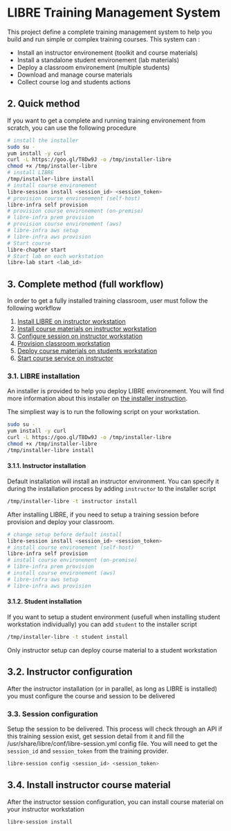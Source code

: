 # LIBRE Training Management System

This project define a complete training management system to help you build and run simple
or complex training courses. This system can :
- Install an instructor environement (toolkit and course materials)
- Install a standalone student environement (lab materials)
- Deploy a classroom environement (multiple students)
- Download and manage course materials
- Collect course log and students actions

## 2. Quick method

If you want to get a complete and running training environement from scratch, you can use the
following procedure

```bash
# install the installer
sudo su -
yum install -y curl
curl -L https://goo.gl/T8Dw9J -o /tmp/installer-libre
chmod +x /tmp/installer-libre
# install LIBRE
/tmp/installer-libre install
# install course environement
libre-session install <session_id> <session_token>
# provision course environement (self-host)
libre-infra self provision
# provision course environement (on-premise)
# libre-infra prem provision
# provision course environement (aws)
# libre-infra aws setup
# libre-infra aws provision
# Start course
libre-chapter start
# Start lab on each workstation
libre-lab start <lab_id>
```

## 3. Complete  method (full workflow)

In order to get a fully installed training classroom, user must follow the following
workflow

1. [Install LIBRE on instructor workstation](installer.md)
2. [Install course materials on instructor workstation](libre-repository.md)
3. [Configure session on instructor workstation](session-config.md)
4. [Provision classroom workstation](infra-provision.md)
5. [Deploy course materials on students workstation](session-install.md)
6. [Start course service on instructor](session-start.md)


### 3.1. LIBRE installation

An installer is provided to help you deploy LIBRE environement. You will find more
information about this installer on [the installer instruction](installer.md).

The simpliest way is to run the following script on your workstation.

```bash
sudo su -
yum install -y curl
curl -L https://goo.gl/T8Dw9J -o /tmp/installer-libre
chmod +x /tmp/installer-libre
/tmp/installer-libre install
```

#### 3.1.1. Instructor installation

Default installation will install an instructor environment. You can specify it during the
installation process by adding `instructor` to the installer script
```bash
/tmp/installer-libre -t instructor install
```

After installing LIBRE, if you need to setup a training session before provision and deploy your classroom.

```bash
# change setup before default install
libre-session install <session_id> <session_token>
# install course environement (self-host)
libre-infra self provision
# install course environement (on-premise)
# libre-infra prem provision
# install course environement (aws)
# libre-infra aws setup
# libre-infra aws provision
```

#### 3.1.2. Student installation

If you want to setup a student environment (usefull when installing student workstation
individually) you can add `student` to the installer script

```bash
/tmp/installer-libre -t student install
```

Only instructor setup can deploy course material to a student workstation

## 3.2. Instructor configuration

After the instructor installation (or in parallel, as long as LIBRE is installed)
you must configure the course and session to be delivered

### 3.3. Session configuration

Setup the session to be delivered. This process will check through an API if this training session
exist, get session detail from it and fill the /usr/share/libre/conf/libre-session.yml config file.
You will need to get the `session_id` and `session_token` from the training provider.

```bash
libre-session config <session_id> <session_token>
```

## 3.4. Install instructor course material

After the instructor session configuration, you can install course material on your instructor workstation

```bash
libre-session install
```
